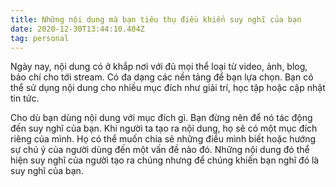 ```yaml
---
title: Những nội dung mà bạn tiêu thụ điều khiển suy nghĩ của bạn
date: 2020-12-30T13:44:10.404Z
tag: personal
---
```

Ngày nay, nội dung có ở khắp nơi với đủ mọi thể loại từ video, ảnh, blog, báo chí cho tới stream. Có đa dạng các nền tảng để bạn lựa chọn. Bạn có thể sử dụng nội dung cho nhiều mục đích như giải trí, học tập hoặc cập nhật tin tức. 

Cho dù bạn dùng nội dung với mục đích gì. Bạn đừng nên để nó tác động đến suy nghĩ của bạn. Khi người ta tạo ra nội dung, họ sẽ có một mục đích riêng của mình. Họ có thể muốn chia sẻ những điều mình biết hoặc hướng sự chú ý của người dùng đến một vấn đề nào đó. Những nội dung đó thể hiện suy nghĩ của người tạo ra chúng nhưng để chúng khiến bạn nghĩ đó là suy nghĩ của bạn.